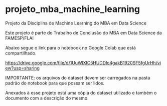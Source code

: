# projeto_mba_machine_learning
Projeto da Disciplina de Machine Learning do MBA em Data Science

Este projeto é parte do Trabalho de Conclusão do MBA em Data Science da FAMESP/FLAI

Abaixo segue o link para o notebook no  Google Colab que está compartilhado.

https://drive.google.com/file/d/1UuWlXlC5HUDDIc4gakB1920SF5fgUrHh/view?usp=sharing

IMPORTANTE: os arquivos do dataset devem ser carregados na pasta padrão do notebook para que possam ser lidos.

Anexados à esse projeto está uma cópia do dataset utilizado e também o documento com a descrição do mesmo.
